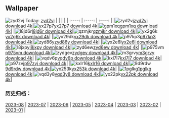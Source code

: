 ## Wallpaper
![zyd2vj](https://w.wallhaven.cc/full/zy/wallhaven-zyd2vj.jpg) Today: [zyd2vj](https://th.wallhaven.cc/small/zy/zyd2vj.jpg)
|      |      |      |
| :----: | :----: | :----: |
|![zyd2vj](https://th.wallhaven.cc/small/zy/zyd2vj.jpg)[zyd2vj download 4k](https://wallhaven.cc/w/zyd2vj)|![yx27p7](https://th.wallhaven.cc/small/yx/yx27p7.jpg)[yx27p7 download 4k](https://wallhaven.cc/w/yx27p7)|![gpm1xq](https://th.wallhaven.cc/small/gp/gpm1xq.jpg)[gpm1xq download 4k](https://wallhaven.cc/w/gpm1xq)|
|![l8jd6r](https://th.wallhaven.cc/small/l8/l8jd6r.jpg)[l8jd6r download 4k](https://wallhaven.cc/w/l8jd6r)|![qzmjkr](https://th.wallhaven.cc/small/qz/qzmjkr.jpg)[qzmjkr download 4k](https://wallhaven.cc/w/qzmjkr)|![yx2g6k](https://th.wallhaven.cc/small/yx/yx2g6k.jpg)[yx2g6k download 4k](https://wallhaven.cc/w/yx2g6k)|
|![yx29dk](https://th.wallhaven.cc/small/yx/yx29dk.jpg)[yx29dk download 4k](https://wallhaven.cc/w/yx29dk)|![p97kp3](https://th.wallhaven.cc/small/p9/p97kp3.jpg)[p97kp3 download 4k](https://wallhaven.cc/w/p97kp3)|![zyd86y](https://th.wallhaven.cc/small/zy/zyd86y.jpg)[zyd86y download 4k](https://wallhaven.cc/w/zyd86y)|
|![yx2e6l](https://th.wallhaven.cc/small/yx/yx2e6l.jpg)[yx2e6l download 4k](https://wallhaven.cc/w/yx2e6l)|![l8jxpy](https://th.wallhaven.cc/small/l8/l8jxpy.jpg)[l8jxpy download 4k](https://wallhaven.cc/w/l8jxpy)|![zyd6ew](https://th.wallhaven.cc/small/zy/zyd6ew.jpg)[zyd6ew download 4k](https://wallhaven.cc/w/zyd6ew)|
|![p975vm](https://th.wallhaven.cc/small/p9/p975vm.jpg)[p975vm download 4k](https://wallhaven.cc/w/p975vm)|![zydgev](https://th.wallhaven.cc/small/zy/zydgev.jpg)[zydgev download 4k](https://wallhaven.cc/w/zydgev)|![m3grvy](https://th.wallhaven.cc/small/m3/m3grvy.jpg)[m3grvy download 4k](https://wallhaven.cc/w/m3grvy)|
|![vqdv6p](https://th.wallhaven.cc/small/vq/vqdv6p.jpg)[vqdv6p download 4k](https://wallhaven.cc/w/vqdv6p)|![kxl7l7](https://th.wallhaven.cc/small/kx/kxl7l7.jpg)[kxl7l7 download 4k](https://wallhaven.cc/w/kxl7l7)|![p97zvj](https://th.wallhaven.cc/small/p9/p97zvj.jpg)[p97zvj download 4k](https://wallhaven.cc/w/p97zvj)|
|![kxlr16](https://th.wallhaven.cc/small/kx/kxlr16.jpg)[kxlr16 download 4k](https://wallhaven.cc/w/kxlr16)|![9d9rdw](https://th.wallhaven.cc/small/9d/9d9rdw.jpg)[9d9rdw download 4k](https://wallhaven.cc/w/9d9rdw)|![yx253k](https://th.wallhaven.cc/small/yx/yx253k.jpg)[yx253k download 4k](https://wallhaven.cc/w/yx253k)|
|![1pglkg](https://th.wallhaven.cc/small/1p/1pglkg.jpg)[1pglkg download 4k](https://wallhaven.cc/w/1pglkg)|![vqd3y8](https://th.wallhaven.cc/small/vq/vqd3y8.jpg)[vqd3y8 download 4k](https://wallhaven.cc/w/vqd3y8)|![yx22pk](https://th.wallhaven.cc/small/yx/yx22pk.jpg)[yx22pk download 4k](https://wallhaven.cc/w/yx22pk)|

### 历史归档：
[2023-08](https://github.com/april-projects/april-wallpaper/tree/main/picture/2023-08/) | [2023-07](https://github.com/april-projects/april-wallpaper/tree/main/picture/2023-07/) | [2023-06](https://github.com/april-projects/april-wallpaper/tree/main/picture/2023-06/) | [2023-05](https://github.com/april-projects/april-wallpaper/tree/main/picture/2023-05/) | [2023-04](https://github.com/april-projects/april-wallpaper/tree/main/picture/2023-04/) | [2023-03](https://github.com/april-projects/april-wallpaper/tree/main/picture/2023-03/) | [2023-02](https://github.com/april-projects/april-wallpaper/tree/main/picture/2023-02/) | [2023-01](https://github.com/april-projects/april-wallpaper/tree/main/picture/2023-01/) | 

